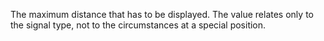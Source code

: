 The maximum distance that has to be displayed. The value relates only to the signal type, not to the circumstances at a special position.

